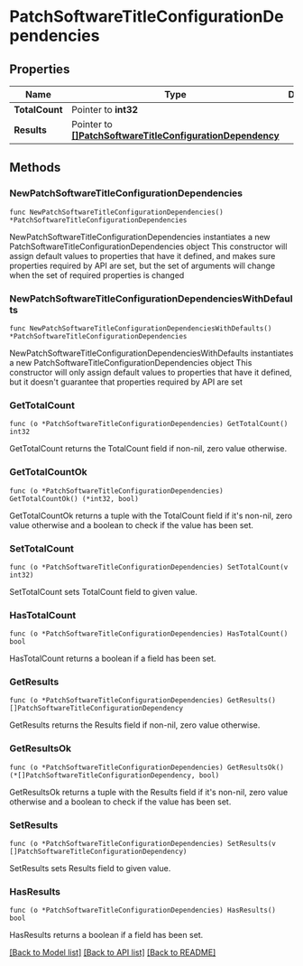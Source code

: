 # PatchSoftwareTitleConfigurationDependencies

## Properties

Name | Type | Description | Notes
------------ | ------------- | ------------- | -------------
**TotalCount** | Pointer to **int32** |  | [optional] 
**Results** | Pointer to [**[]PatchSoftwareTitleConfigurationDependency**](PatchSoftwareTitleConfigurationDependency.md) |  | [optional] 

## Methods

### NewPatchSoftwareTitleConfigurationDependencies

`func NewPatchSoftwareTitleConfigurationDependencies() *PatchSoftwareTitleConfigurationDependencies`

NewPatchSoftwareTitleConfigurationDependencies instantiates a new PatchSoftwareTitleConfigurationDependencies object
This constructor will assign default values to properties that have it defined,
and makes sure properties required by API are set, but the set of arguments
will change when the set of required properties is changed

### NewPatchSoftwareTitleConfigurationDependenciesWithDefaults

`func NewPatchSoftwareTitleConfigurationDependenciesWithDefaults() *PatchSoftwareTitleConfigurationDependencies`

NewPatchSoftwareTitleConfigurationDependenciesWithDefaults instantiates a new PatchSoftwareTitleConfigurationDependencies object
This constructor will only assign default values to properties that have it defined,
but it doesn't guarantee that properties required by API are set

### GetTotalCount

`func (o *PatchSoftwareTitleConfigurationDependencies) GetTotalCount() int32`

GetTotalCount returns the TotalCount field if non-nil, zero value otherwise.

### GetTotalCountOk

`func (o *PatchSoftwareTitleConfigurationDependencies) GetTotalCountOk() (*int32, bool)`

GetTotalCountOk returns a tuple with the TotalCount field if it's non-nil, zero value otherwise
and a boolean to check if the value has been set.

### SetTotalCount

`func (o *PatchSoftwareTitleConfigurationDependencies) SetTotalCount(v int32)`

SetTotalCount sets TotalCount field to given value.

### HasTotalCount

`func (o *PatchSoftwareTitleConfigurationDependencies) HasTotalCount() bool`

HasTotalCount returns a boolean if a field has been set.

### GetResults

`func (o *PatchSoftwareTitleConfigurationDependencies) GetResults() []PatchSoftwareTitleConfigurationDependency`

GetResults returns the Results field if non-nil, zero value otherwise.

### GetResultsOk

`func (o *PatchSoftwareTitleConfigurationDependencies) GetResultsOk() (*[]PatchSoftwareTitleConfigurationDependency, bool)`

GetResultsOk returns a tuple with the Results field if it's non-nil, zero value otherwise
and a boolean to check if the value has been set.

### SetResults

`func (o *PatchSoftwareTitleConfigurationDependencies) SetResults(v []PatchSoftwareTitleConfigurationDependency)`

SetResults sets Results field to given value.

### HasResults

`func (o *PatchSoftwareTitleConfigurationDependencies) HasResults() bool`

HasResults returns a boolean if a field has been set.


[[Back to Model list]](../README.md#documentation-for-models) [[Back to API list]](../README.md#documentation-for-api-endpoints) [[Back to README]](../README.md)


